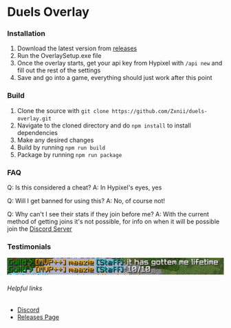 # Duels Overlay

### Installation

1. Download the latest version from [releases](https://github.com/zxnii/duels-overlay/releases)
2. Run the OverlaySetup.exe file
3. Once the overlay starts, get your api key from Hypixel with `/api new` and fill out the rest of the settings
4. Save and go into a game, everything should just work after this point

### Build

1. Clone the source with `git clone https://github.com/Zxnii/duels-overlay.git`
2. Navigate to the cloned directory and do `npm install` to install dependencies
3. Make any desired changes
4. Build by running `npm run build`
5. Package by running `npm run package`

### FAQ

Q: Is this considered a cheat?
A: In Hypixel's eyes, yes

Q: Will I get banned for using this?
A: No, of course not!

Q: Why can't I see their stats if they join before me?
A: With the current method of getting joins it's not possible, for info on when it will be possible join the [Discord Server](https://discord.gg/rfsPr2kBvv)

### Testimonials

![maazie](https://github.com/zxnii/duels-overlay/raw/master/assets/images/testimonials/maazie.png)

###### Helpful links

* [Discord](https://discord.gg/rfsPr2kBvv)
* [Releases Page](https://github.com/zxnii/duels-overlay/releases)
